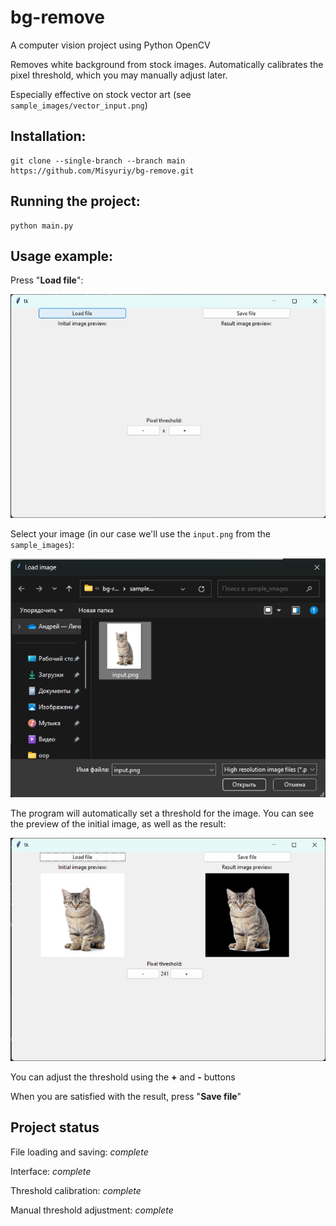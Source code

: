 # bg-remove
A computer vision project using Python OpenCV

Removes white background from stock images. Automatically calibrates the pixel threshold, which you may manually adjust later.

Especially effective on stock vector art (see `sample_images/vector_input.png`)

## Installation:
    git clone --single-branch --branch main https://github.com/Misyuriy/bg-remove.git

## Running the project:
    python main.py

## Usage example:

Press "**Load file**":

![img.png](instruction_images/img.png)

Select your image (in our case we'll use the ```input.png``` from the ```sample_images```):

![img.png](instruction_images/img2.png)

The program will automatically set a threshold for the image. You can see the preview of the initial image, as well as the result:

![img.png](instruction_images/img3.png)

You can adjust the threshold using the **+** and **-** buttons 

When you are satisfied with the result, press "**Save file**"


## Project status
File loading and saving: _complete_

Interface: _complete_

Threshold calibration: _complete_

Manual threshold adjustment: _complete_

